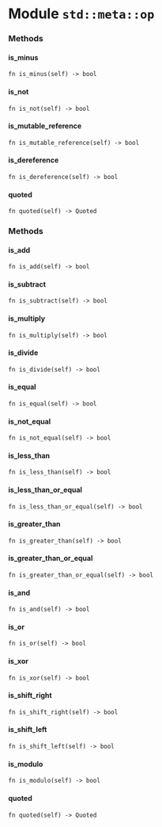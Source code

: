 # Module `std::meta::op`

### Methods

#### is_minus

```noir
fn is_minus(self) -> bool
```

#### is_not

```noir
fn is_not(self) -> bool
```

#### is_mutable_reference

```noir
fn is_mutable_reference(self) -> bool
```

#### is_dereference

```noir
fn is_dereference(self) -> bool
```

#### quoted

```noir
fn quoted(self) -> Quoted
```

### Methods

#### is_add

```noir
fn is_add(self) -> bool
```

#### is_subtract

```noir
fn is_subtract(self) -> bool
```

#### is_multiply

```noir
fn is_multiply(self) -> bool
```

#### is_divide

```noir
fn is_divide(self) -> bool
```

#### is_equal

```noir
fn is_equal(self) -> bool
```

#### is_not_equal

```noir
fn is_not_equal(self) -> bool
```

#### is_less_than

```noir
fn is_less_than(self) -> bool
```

#### is_less_than_or_equal

```noir
fn is_less_than_or_equal(self) -> bool
```

#### is_greater_than

```noir
fn is_greater_than(self) -> bool
```

#### is_greater_than_or_equal

```noir
fn is_greater_than_or_equal(self) -> bool
```

#### is_and

```noir
fn is_and(self) -> bool
```

#### is_or

```noir
fn is_or(self) -> bool
```

#### is_xor

```noir
fn is_xor(self) -> bool
```

#### is_shift_right

```noir
fn is_shift_right(self) -> bool
```

#### is_shift_left

```noir
fn is_shift_left(self) -> bool
```

#### is_modulo

```noir
fn is_modulo(self) -> bool
```

#### quoted

```noir
fn quoted(self) -> Quoted
```

